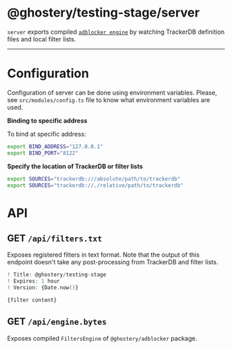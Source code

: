 # @ghostery/testing-stage/server

`server` exports compiled [`adblocker engine`](https://github.com/ghostery/adblocker) by watching TrackerDB definition files and local filter lists.

----

# Configuration

Configuration of server can be done using environment variables.
Please, see `src/modules/config.ts` file to know what environment variables are used.

**Binding to specific address**

To bind at specific address:

```sh
export BIND_ADDRESS="127.0.0.1"
export BIND_PORT="8122"
```

**Specify the location of TrackerDB or filter lists**

```sh
export SOURCES="trackerdb:///absolute/path/to/trackerdb"
export SOURCES="trackerdb://./relative/path/to/trackerdb"
```

# API

## GET `/api/filters.txt`

Exposes registered filters in text format.
Note that the output of this endpoint doesn't take any post-processing from TrackerDB and filter lists.

```adb
! Title: @ghostery/testing-stage
! Expires: 1 hour
! Version: {Date.now()}

{filter content}
```

## GET `/api/engine.bytes`

Exposes compiled `FiltersEngine` of `@ghostery/adblocker` package.
